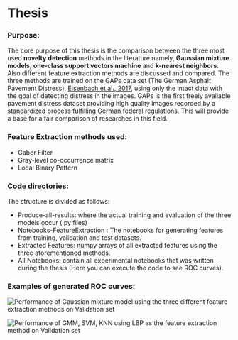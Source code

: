 # Thesis
### Purpose: 

The core purpose of this thesis is the comparison between the three most used **novelty detection** methods in the literature namely, **Gaussian mixture models**, **one-class support vectors machine** and **k-nearest neighbors**. Also different feature extraction methods are discussed and compared. The three methods are trained on the GAPs data set (The German Asphalt Pavement Distress), [Eisenbach et al., 2017](https://www.tu-ilmenau.de/fileadmin/media/neurob/publications/conferences_int/2017/Eisenbach-IJCNN-2017_Talk.pdf), using only the intact data with the goal of detecting distress in the images. GAPs is the first freely available pavement distress dataset providing high quality images recorded by a standardized process fulfilling German federal regulations. This will provide a base for a fair comparison of researches in this field.

### Feature Extraction methods used:
- Gabor Filter
- Gray-level co-occurrence matrix
- Local Binary Pattern

### Code directories:
The structure is divided as follows:
- Produce-all-results: where the actual training and evaluation of the three models occur (.py files)
- Notebooks-FeatureExtraction : The notebooks for generating features from training, validation and test datasets.
- Extracted Features: numpy arrays of all extracted features using the three aforementioned methods.
- All Notebooks: contain all experimental notebooks that was written during the thesis (Here you can execute the code to see ROC curves).

### Examples of generated ROC curves:
![Performance of Gaussian mixture model using the three different feature extraction methods on Validation set ](https://github.com/GhaliaRihawi/Thesis/blob/master/GMM_GLCM-vs-Gabor-vs-LBP_valid.png)

![Performance of GMM, SVM, KNN using LBP as the feature extraction method on Validation set ](https://github.com/GhaliaRihawi/Thesis/blob/master/GMM_SVM_KNN_GLCM-LBP_validation.png)



